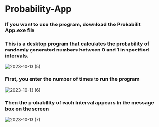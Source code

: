 # Probability-App
### If you want to use the program, download the Probabilit App.exe file
### This is a desktop program that calculates the probability of randomly generated numbers between 0 and 1 in specified intervals.
![2023-10-13 (5)](https://github.com/khashayardadashi/Probability-App/assets/115826321/48efb725-2af3-46be-b960-7be297af093a)
### First, you enter the number of times to run the program
![2023-10-13 (6)](https://github.com/khashayardadashi/Probability-App/assets/115826321/a28704d3-c583-4d05-a6b0-de8c8652c4d2)
### Then the probability of each interval appears in the message box on the screen
![2023-10-13 (7)](https://github.com/khashayardadashi/Probability-App/assets/115826321/43772b60-5184-4c63-b46e-906a06386765)

